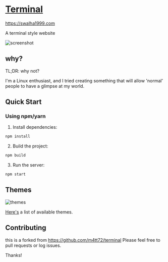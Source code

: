 # [Terminal](https://swalha1999.com)

https://swalha1999.com

A terminal style website

![screenshot](/docs/screenshot.png)

## why?

TL;DR: why not?

I'm a Linux enthusiast, and I tried creating something that will allow 'normal' people to have a glimpse at my world.

## Quick Start


### Using npm/yarn

1. Install dependencies:

```bash
npm install
```

2. Build the project:

```bash
npm build
```

3. Run the server:

```bash
npm start
```


## Themes

![themes](/docs/screenshot.gif)

[Here's](/docs/themes) a list of available themes.




## Contributing
this is a forked from https://github.com/m4tt72/terminal
Please feel free to pull requests or log issues.

Thanks!

